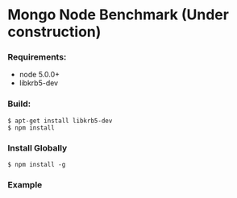 # Mongo Node Benchmark (Under construction)

### Requirements:

* node 5.0.0+
* libkrb5-dev

### Build:

```
$ apt-get install libkrb5-dev
$ npm install 
```

### Install Globally
```
$ npm install -g
```
### Example